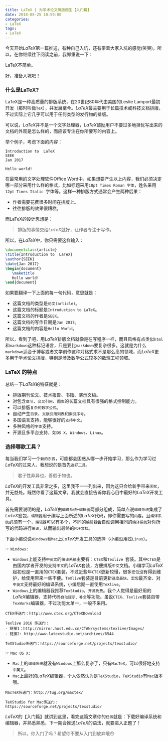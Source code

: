 ```yaml
---
title: LaTeX | 为学术论文排版而生【入门篇】
date: 2018-08-25 10:59:00
categories:
- LaTeX
tags:
- LaTeX
---
```




今天开始$LaTeX$第一篇推送，有种自己入坑，还有带着大家入坑的感觉(笑哭)。所以，在你继续往下阅读之前，我郑重说一下：

>
LaTeX不简单。

好，准备入坑吧！

### 什么是LaTeX?
LaTeX是一种高质量的排版系统，在20世纪80年代由美国的Leslie Lamport最初开发（那时叫做`TeX`），并发展至今。$LaTeX$最主要用于长篇技术或科技文档排版，不过实际上它几乎可以用于任何类型的发行物的排版。

可以说，$LaTeX$并不是一个文字处理器，$LaTeX$鼓励用户不要过多地担忧写出来的文档的外观是怎么样的，而应该专注在你所要写的内容上。

举个例子，考虑下面的内容：

```
Introduction to  LaTeX
SEEK
Jan 2017

Hello world!
```
在最常用的文字处理软件Office Word中，如果想要产生以上内容，我们必须决定哪一部分采用什么样的格式，比如标题采用`18pt Times Roman 字体`，姓名采用`12pt Times Italic `字体等。这样一种排版方式通常会产生两种后果：

- 作者需要花费很多时间在排版上。
- 往往排版的效果很糟糕。

而LaTeX的设计思想是：
> 排版的事情交给$LaTeX$就好，让作者专注于写作。

所以，在$LaTeX$中，你只需要这样输入：
```latex
\documentclass{article}
\title{Introduction to  LaTeX}
\author{SEEK}
\date{Jan 2017}
\begin{document}
   \maketitle
   Hello world!
\end{document}
```
如果要翻译一下上面的每一句代码，意思就是：
- 这篇文档的类型是`论文(article)`。
- 这篇文档的标题是`Introduction to LaTeX`。
- 这篇文档的作者是`SEEK`。
- 这篇文档的写作日期是`Jan 2017`。
- 这篇文档的内容是`Hello World`。

所以，看到了吧，用$LaTeX$排版文档就像是在写程序一样，而且风格有点类似`html`和`markdown`这种标记语言，只是要比`markdown`要复杂很多。这就是为什么`markdown`适合于博客或者文学创作这种对格式求不是那么高的领域，而$LaTeX$更多用于学术论文排版，特别是涉及数学公式较多的数理工程领域。
### LaTeX 的特点
总结一下$LaTeX$的特征就是：
- 排版期刊论文、技术报告、书籍、演示文稿。
- 对包含`章节`、`交叉引用`、`图表`的长篇文档具有很强的格式控制能力。
- 可以排版`复杂的数学公式`。
- 自动产生`目录`、`文献引用列表`和`索引序号`。
- 多国语言支持，能够很好的`支持中文`。
- 多种风格的`字体`支持。
- 开源且多平台支持，如`OS X`、`Windows`、`Linux`。

### 选择哪款工具？
每当我们学习一个`新的东西`，可能都会困惑从哪一步开始学习，那么作为学习过$LaTeX$的过来人，我想说的是首先`选好工具`。
> 君子性非异也，善假于物也。

$LaTeX$的开发工具非常之多，这里我不一一列出来，因为这只会给新手带来`困扰`，并无益处。既然你看了这篇文章，我就会直接告诉你我心目中最好的$LaTeX$开发工具。

首先需要说明的是，$LaTeX$由`编译系统+编辑器`两部分组成，简单点说`编译系统`集成了$LaTeX$宏包，`编辑器`用于编写上面所述的$LaTeX$代码，即你需要写的`内容`。且`编译系统`必须有一个，`编辑器`可以有多个，不同的`编辑器`会自动调用相同的`编译系统`对你所写的代码进行`编译`，从而输出最终的`PDF文档`。

下面小编说说`Windows和Mac`上$LaTeX$开发工具的选择（小编没用过`Linux`）。

☞ `Windows:`
- `Windows`上能支持`中英文`的`编译系统`主要有：`CTEX`和`Texlive `套装。其中`CTEX`是由国内学者开发的支持`中文`的$LaTeX$套装，方便排版`中文`文档。小编学习$LaTeX$起初也是一直用的`CTEX`套装，不过近些年`CTEX`更新较慢，很多`宏包`没有得到维护，给使用带来一些不便。`TeXlive`套装是目前更新`速度最快`、`宏包`最齐全、对`中英文`支持最好的编译系统，小编后期一直使用`TeXlive`。
- `Windows`上的编辑器我推荐`TexStudio`，`开源免费`。我个人觉得是最好用的$LaTeX$编辑器，支持代码`自动提示、补全`等功能。虽说`CTEX`、`Texlive`套装自带`TexWorks`编辑器，不过功能太单一，一般不采用。

```
CTEX传送门：http://www.ctex.org/CTeXDownload

Texlive 2016 传送门：
- 链接1：http://mirror.hust.edu.cn/CTAN/systems/texlive/Images/
- 链接2: http://www.latexstudio.net/archives/6544

TeXStudio传送门：https://sourceforge.net/projects/texstudio/

```

☞ `Mac OS X:`
- `Mac`上的`编译系统`就没有`Windows`上那么复杂了，只有`MacTeX`，可以很好地支持`中英文`。
- `Mac`上最好的$LaTeX$编辑器，个人依然认为是`TeXStudio`，`TeXStudio`有`Mac`版本哦。

```
MacTeX传送门：http://tug.org/mactex/

TeXStudio for Mac传送门：
https://sourceforge.net/projects/texstudio/

```

$LaTeX$的【入门篇】就讲到这里，看完这篇文章你的`任务`就是：下载好编译系统和编辑器，并熟悉熟悉，下一期会推送$LaTeX$的语法，就要进入正题了！


> 所以，你入门了吗？希望你不要从入门到放弃哦😯
